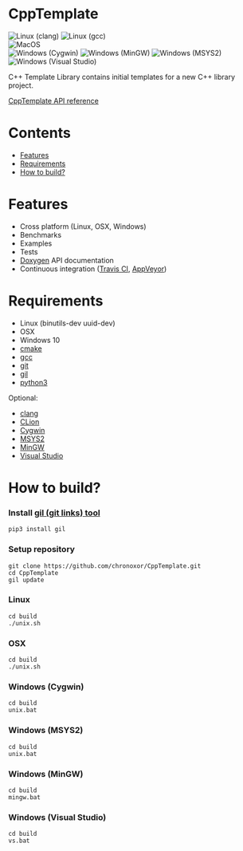 # CppTemplate

![Linux (clang)](https://github.com/chronoxor/CppTemplate/actions/workflows/build-linux-clang.yml/badge.svg)
![Linux (gcc)](https://github.com/chronoxor/CppTemplate/actions/workflows/build-linux-gcc.yml/badge.svg)
<br/>
![MacOS](https://github.com/chronoxor/CppTemplate/actions/workflows/build-macos.yml/badge.svg)
<br/>
![Windows (Cygwin)](https://github.com/chronoxor/CppTemplate/actions/workflows/build-windows-cygwin.yml/badge.svg)
![Windows (MinGW)](https://github.com/chronoxor/CppTemplate/actions/workflows/build-windows-mingw.yml/badge.svg)
![Windows (MSYS2)](https://github.com/chronoxor/CppTemplate/actions/workflows/build-windows-msys2.yml/badge.svg)
![Windows (Visual Studio)](https://github.com/chronoxor/CppTemplate/actions/workflows/build-windows-msvc.yml/badge.svg)

C++ Template Library contains initial templates for a new C++ library project.

[CppTemplate API reference](https://chronoxor.github.io/CppTemplate/index.html)

# Contents
  * [Features](#features)
  * [Requirements](#requirements)
  * [How to build?](#how-to-build)

# Features
* Cross platform (Linux, OSX, Windows)
* Benchmarks
* Examples
* Tests
* [Doxygen](http://www.doxygen.org) API documentation
* Continuous integration ([Travis CI](https://travis-ci.com), [AppVeyor](https://www.appveyor.com))

# Requirements
* Linux (binutils-dev uuid-dev)
* OSX
* Windows 10
* [cmake](https://www.cmake.org)
* [gcc](https://gcc.gnu.org)
* [git](https://git-scm.com)
* [gil](https://github.com/chronoxor/gil.git)
* [python3](https://www.python.org)

Optional:
* [clang](https://clang.llvm.org)
* [CLion](https://www.jetbrains.com/clion)
* [Cygwin](https://cygwin.com)
* [MSYS2](https://www.msys2.org)
* [MinGW](https://mingw-w64.org/doku.php)
* [Visual Studio](https://www.visualstudio.com)

# How to build?

### Install [gil (git links) tool](https://github.com/chronoxor/gil)
```shell
pip3 install gil
```

### Setup repository
```shell
git clone https://github.com/chronoxor/CppTemplate.git
cd CppTemplate
gil update
```

### Linux
```shell
cd build
./unix.sh
```

### OSX
```shell
cd build
./unix.sh
```

### Windows (Cygwin)
```shell
cd build
unix.bat
```

### Windows (MSYS2)
```shell
cd build
unix.bat
```

### Windows (MinGW)
```shell
cd build
mingw.bat
```

### Windows (Visual Studio)
```shell
cd build
vs.bat
```
